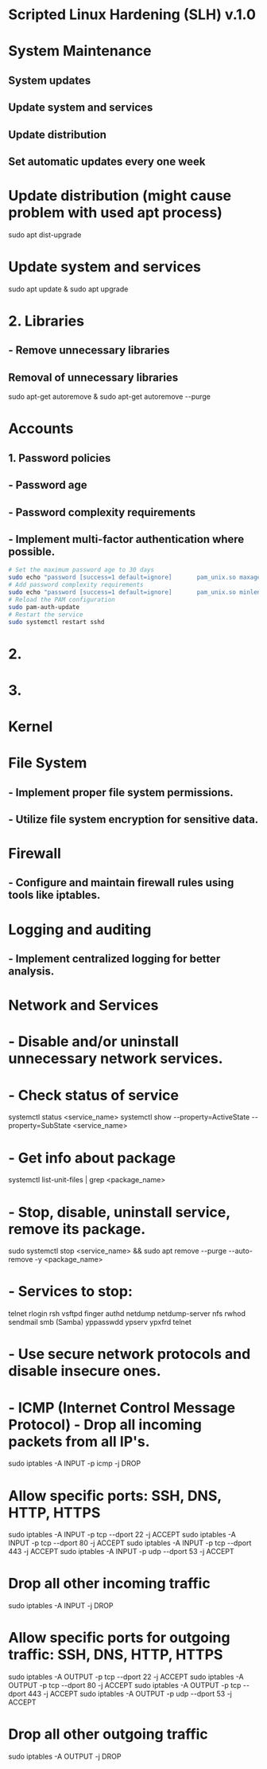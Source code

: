 # Scripted Linux Hardening (SLH) v.1.0

# System Maintenance
## System updates
## Update system and services
## Update distribution
## Set automatic updates every one week

# Update distribution (might cause problem with used apt process)
sudo apt dist-upgrade
# Update system and services
sudo apt update & sudo apt upgrade

# 2. Libraries
## - Remove unnecessary libraries

## Removal of unnecessary libraries
sudo apt-get autoremove & sudo apt-get autoremove --purge


# Accounts
## 1. Password policies
## - Password age
## - Password complexity requirements
## - Implement multi-factor authentication where possible.


```sh
# Set the maximum password age to 30 days
sudo echo "password [success=1 default=ignore]       pam_unix.so maxage=30" >> /etc/pam.d/sshd
# Add password complexity requirements
sudo echo "password [success=1 default=ignore]       pam_unix.so minlen=12 minclasstype=4 minlenclasses=4" >> /etc/pam.d/sshd
# Reload the PAM configuration
sudo pam-auth-update
# Restart the service
sudo systemctl restart sshd
```

# 2.
# 3.

# Kernel


# File System
## - Implement proper file system permissions.
## - Utilize file system encryption for sensitive data.


# Firewall
## - Configure and maintain firewall rules using tools like iptables.


# Logging and auditing
## - Implement centralized logging for better analysis.


# Network and Services
# - Disable and/or uninstall unnecessary network services.
# - Check status of service
systemctl status <service_name>
systemctl show --property=ActiveState --property=SubState <service_name>
# - Get info about package
systemctl list-unit-files | grep <package_name>
# - Stop, disable, uninstall service, remove its package.
sudo systemctl stop <service_name> && sudo apt remove --purge --auto-remove -y <package_name>
# - Services to stop:

telnet
rlogin
rsh
vsftpd
finger
authd
netdump
netdump-server
nfs
rwhod
sendmail
smb (Samba)
yppasswdd
ypserv
ypxfrd
telnet



# - Use secure network protocols and disable insecure ones.
# - ICMP (Internet Control Message Protocol) - Drop all incoming packets from all IP's.
sudo iptables -A INPUT -p icmp -j DROP
# Allow specific ports: SSH, DNS, HTTP, HTTPS
sudo iptables -A INPUT -p tcp --dport 22 -j ACCEPT
sudo iptables -A INPUT -p tcp --dport 80 -j ACCEPT
sudo iptables -A INPUT -p tcp --dport 443 -j ACCEPT
sudo iptables -A INPUT -p udp --dport 53 -j ACCEPT

# Drop all other incoming traffic
sudo iptables -A INPUT -j DROP

# Allow specific ports for outgoing traffic: SSH, DNS, HTTP, HTTPS
sudo iptables -A OUTPUT -p tcp --dport 22 -j ACCEPT
sudo iptables -A OUTPUT -p tcp --dport 80 -j ACCEPT
sudo iptables -A OUTPUT -p tcp --dport 443 -j ACCEPT
sudo iptables -A OUTPUT -p udp --dport 53 -j ACCEPT

# Drop all other outgoing traffic
sudo iptables -A OUTPUT -j DROP
